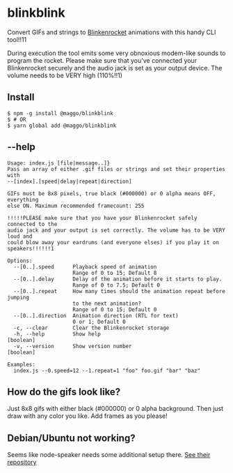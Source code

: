 # <blink>blinkblink</blink>

Convert GIFs and strings to [Blinkenrocket](http://blinkenrocket.de) animations with this handy CLI tool!!11

During execution the tool emits some very obnoxious modem-like sounds to program the rocket. Please make sure that you've connected your Blinkenrocket securely and the audio jack is set as your output device. The volume needs to be VERY high (110%!!1)

## Install

```
$ npm -g install @maggo/blinkblink
$ # OR
$ yarn global add @maggo/blinkblink
```

## --help

```
Usage: index.js [file|message..]}
Pass an array of either .gif files or strings and set their properties with
--[index].[speed|delay|repeat|direction]

GIFs must be 8x8 pixels, true black (#000000) or 0 alpha means OFF, everything
else ON. Maximum recommended framecount: 255

!!!!!PLEASE make sure that you have your Blinkenrocket safely connected to the
audio jack and your output is set correctly. The volume has to be VERY loud and
could blow away your eardrums (and everyone elses) if you play it on
speakers!!!!!!1

Options:
  --[0..].speed      Playback speed of animation
                     Range of 0 to 15; Default 8
  --[0..].delay      Delay of the animation before it starts to play.
                     Range of 0 to 7.5; Default 0
  --[0..].repeat     How many times should the animation repeat before jumping
                     to the next animation?
                     Range of 0 to 15; Default 0
  --[0..].direction  Animation direction (RTL for text)
                     0 or 1; Default 0
  -c, --clear        Clear the Blinkenrocket storage
  -h, --help         Show help                                         [boolean]
  -v, --version      Show version number                               [boolean]

Examples:
  index.js --0.speed=12 --1.repeat=1 "foo" foo.gif "bar" "baz"
```

## How do the gifs look like?

Just 8x8 gifs with either black (#000000) or 0 alpha background. Then just draw with any color you like. Add frames as you please!

## Debian/Ubuntu not working?

Seems like node-speaker needs some additional setup there. [See their repository](https://github.com/TooTallNate/node-speaker)
